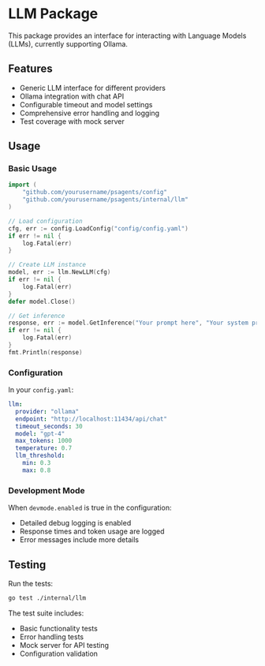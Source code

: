 # LLM Package

This package provides an interface for interacting with Language Models (LLMs), currently supporting Ollama.

## Features

- Generic LLM interface for different providers
- Ollama integration with chat API
- Configurable timeout and model settings
- Comprehensive error handling and logging
- Test coverage with mock server

## Usage

### Basic Usage

```go
import (
    "github.com/yourusername/psagents/config"
    "github.com/yourusername/psagents/internal/llm"
)

// Load configuration
cfg, err := config.LoadConfig("config/config.yaml")
if err != nil {
    log.Fatal(err)
}

// Create LLM instance
model, err := llm.NewLLM(cfg)
if err != nil {
    log.Fatal(err)
}
defer model.Close()

// Get inference
response, err := model.GetInference("Your prompt here", "Your system prompt here")
if err != nil {
    log.Fatal(err)
}
fmt.Println(response)
```

### Configuration

In your `config.yaml`:

```yaml
llm:
  provider: "ollama"
  endpoint: "http://localhost:11434/api/chat"
  timeout_seconds: 30
  model: "gpt-4"
  max_tokens: 1000
  temperature: 0.7
  llm_threshold:
    min: 0.3
    max: 0.8
```

### Development Mode

When `devmode.enabled` is true in the configuration:
- Detailed debug logging is enabled
- Response times and token usage are logged
- Error messages include more details

## Testing

Run the tests:

```bash
go test ./internal/llm
```

The test suite includes:
- Basic functionality tests
- Error handling tests
- Mock server for API testing
- Configuration validation